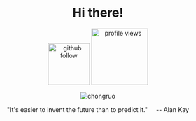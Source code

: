 
<h1 align="center">Hi there! </h1>

<p align="center"> 
  <img src="https://img.shields.io/github/followers/chongruo?label=Followers" width="95px" alt="github follow" />
  <img src="https://komarev.com/ghpvc/?username=chongruo" width="129px" alt="profile views" /> 
</p>


<p align="center"> <img src="https://github-readme-stats.vercel.app/api?username=chongruo&show_icons=true&include_all_commits=true&count_private=true" alt="chongruo" /> </p>

<p align="center"> "It's easier to invent the future than to predict it." &nbsp;&nbsp;&nbsp; -- Alan Kay  </p>

